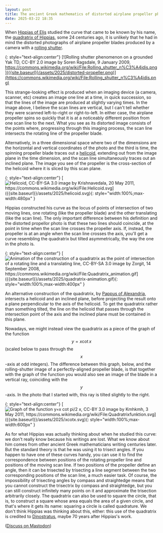 ```yaml
---
layout: post
title: The ancient Greek mathematics of distorted airplane propeller photos
date: 2025-03-22 18:35
---
```

When [Hippias of Elis](https://en.wikipedia.org/wiki/Hippias) studied the curve that came to be known by his name, the [quadratrix of Hippias](https://en.wikipedia.org/wiki/Quadratrix_of_Hippias), some 24 centuries ago, it is unlikely that he had in mind the distorted photographs of airplane propeller blades produced by a camera with a [rolling shutter](https://en.wikipedia.org/wiki/Rolling_shutter).

{: style="text-align:center"}
[![Rolling shutter phenomenon on a grounded Yak TD, CC-BY 2.0 image by Soren Ragsdale, 9 January 2009, https://commons.wikimedia.org/wiki/File:Rolling_shutter_n%C3%A4idis.png]({{site.baseurl}}/assets/2025/distorted-propeller.png)](https://commons.wikimedia.org/wiki/File:Rolling_shutter_n%C3%A4idis.png)

This strange-looking effect is produced when an imaging device (a camera, scanner, etc) creates an image one line at a time, in quick succession, so that the lines of the image are produced at slightly varying times. In the image above, I believe the scan lines are vertical, but I can't tell whether they were scanned left-to-right or right-to-left. In either case, the airplane propeller spins so quickly that it is at a noticeably different position from one scan line to the next. What you see as its distorted image consists of the points where, progressing through this imaging process, the scan line intersects the rotating line of the propeller blade.

Alternatively, in a three dimensional space where two of the dimensions are the horizontal and vertical coordinates of the photo and the third is time, the spinning propeller blade traces out a [helicoid](https://en.wikipedia.org/wiki/Helicoid), extending out from the image plane in the time dimension, and the scan line simultaneously traces out an inclined plane. The image you see of the propeller is the cross-section of the helicoid where it is sliced by this scan plane.

{: style="text-align:center"}
[![Helicoid, CC-BY-SA 3.0 image by Krishnavedala, 20 May 2011, https://commons.wikimedia.org/wiki/File:Helicoid.svg]({{site.baseurl}}/assets/2025/helicoid.svg){: style="width:100%;max-width:480px" }](https://commons.wikimedia.org/wiki/File:Helicoid.svg)

Hippias constructed his curve as the locus of points of intersection of two moving lines, one rotating (like the propeller blade) and the other translating (like the scan line). The only important difference between his definition and the distorted propellor photo is that these two lines should coincide, at the point in time when the scan line crosses the propeller axis. If, instead, the propeller is at an angle when the scan line crosses the axis, you'll get a curve resembling the quadratrix but tilted asymmetrically, the way the one in the photo is.

{: style="text-align:center"}
[![Animation of the construction of a quadratrix as the point of intersection of a rotating line and a translating line, CC-BY-SA 3.0 image by Zorgit, 14 September 2008, https://commons.wikimedia.org/wiki/File:Quadratrix_animation.gif]({{site.baseurl}}/assets/2025/quadratrix-animation.gif){: style="width:100%;max-width:400px" }](https://commons.wikimedia.org/wiki/File:Quadratrix_animation.gif)

An alternative construction of the quadratrix, by [Pappus of Alexandria](https://en.wikipedia.org/wiki/Pappus_of_Alexandria), intersects a helicoid and an inclined plane, before projecting the result onto a plane perpendicular to the axis of the helicoid. To get the quadratrix rather than something tilted, the line on the helicoid that passes through the intersection point of the axis and the inclined plane must be contained in this plane.

Nowadays, we might instead view the quadratrix as a piece of the graph of the function $$y=x\cot x$$ (scaled below to pass through the $$x$$-axis at odd integers). The difference between this graph, below, and the rolling-shutter image of a perfectly-aligned propeller blade, is that together with the graph of the function you would also see an image of the blade in a vertical ray, coinciding with the $$y$$-axis. In the photo that I started with, this ray is tilted slightly to the right.


{: style="text-align:center"}
[![Graph of the function y=x cot pi/2 x, CC-BY 3.0 image by Kmhkmh, 3 May 2011, https://commons.wikimedia.org/wiki/File:Quadratrixfunktion.svg]({{site.baseurl}}/assets/2025/xcotx.svg){: style="width:100%;max-width:600px" }](https://commons.wikimedia.org/wiki/File:Quadratrixfunktion.svg)

As for what Hippias was actually thinking about when he studied this curve: we don't really know because his writings are lost. What we know about him comes from other ancient Greek mathematicians writing centuries later. But the standard theory is that he was using it to trisect angles. If you happen to have one of these curves handy, you can use it to find the correspondence between positions of the rotating propeller line and positions of the moving scan line. If two positions of the propeller define an angle, then it can be trisected by trisecting a line segment between the two corresponding positions of the scan line, a much easier task. Of course, the impossibility of trisecting angles by compass and straightedge means that you cannot construct the trisectrix by compass and straightedge, but you can still construct infinitely many points on it and approximate the trisection arbitrarily closely. The quadratrix can also be used to square the circle, that is, to construct a square whose area equals the area of a given circle, and that's where it gets its name: squaring a circle is called quadrature. We don't think Hippias was thinking about this, either: this use of the quadratrix is credited to [Dinostratus](https://en.wikipedia.org/wiki/Dinostratus), maybe 70 years after Hippias's work.

([Discuss on Mastodon](https://mathstodon.xyz/@11011110/114209226530465744))
